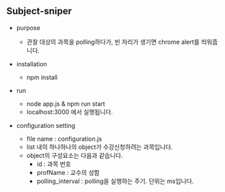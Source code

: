 Subject-sniper
---------------


- purpose

  - 관찰 대상의 과목을 polling하다가, 빈 자리가 생기면 chrome alert를 띄워줍니다.

- installation

  - npm install


- run

  - node app.js & npm run start
  - localhost:3000 에서 실행됩니다.


- configuration setting

  - file name : configuration.js
  - list 내의 하나하나의 object가 수강신청하려는 과목입니다.
  - object의 구성요소는 다음과 같습니다.
    - id : 과목 번호
    - profName : 교수의 성함
    - polling_interval : polling을 실행하는 주기. 단위는 ms입니다.